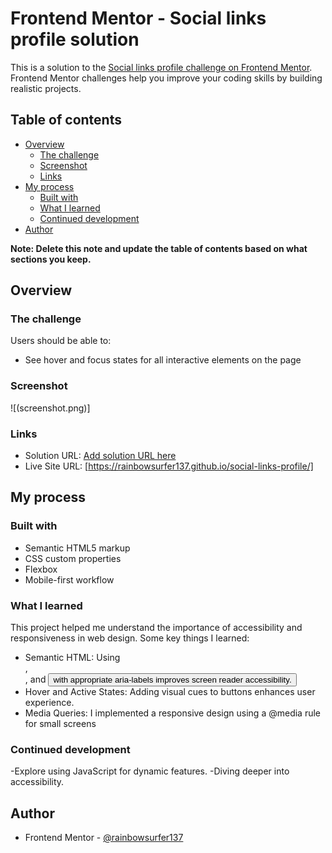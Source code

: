 # Frontend Mentor - Social links profile solution

This is a solution to the [Social links profile challenge on Frontend Mentor](https://www.frontendmentor.io/challenges/social-links-profile-UG32l9m6dQ). Frontend Mentor challenges help you improve your coding skills by building realistic projects. 

## Table of contents

- [Overview](#overview)
  - [The challenge](#the-challenge)
  - [Screenshot](#screenshot)
  - [Links](#links)
- [My process](#my-process)
  - [Built with](#built-with)
  - [What I learned](#what-i-learned)
  - [Continued development](#continued-development)
- [Author](#author)

**Note: Delete this note and update the table of contents based on what sections you keep.**

## Overview

### The challenge

Users should be able to:

- See hover and focus states for all interactive elements on the page

### Screenshot

![(screenshot.png)]


### Links

- Solution URL: [Add solution URL here](https://your-solution-url.com)
- Live Site URL: [https://rainbowsurfer137.github.io/social-links-profile/]

## My process

### Built with

- Semantic HTML5 markup
- CSS custom properties
- Flexbox
- Mobile-first workflow

### What I learned

This project helped me understand the importance of accessibility and responsiveness in web design. Some key things I learned:
- Semantic HTML: Using <main>, <footer>, and <button> with appropriate aria-labels improves screen reader accessibility.
- Hover and Active States: Adding visual cues to buttons enhances user experience.
- Media Queries: I implemented a responsive design using a @media rule for small screens


### Continued development

-Explore using JavaScript for dynamic features.
-Diving deeper into accessibility.

## Author

- Frontend Mentor - [@rainbowsurfer137](https://www.frontendmentor.io/profile/rainbowsurfer137)

